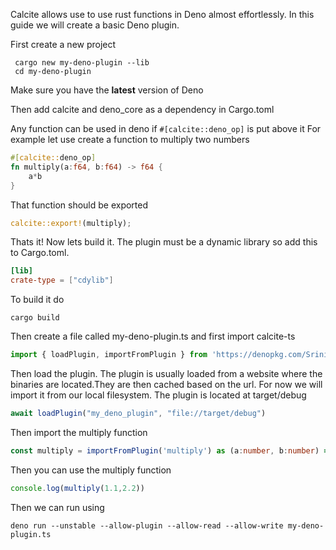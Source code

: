 Calcite allows use to use rust functions in Deno almost effortlessly. In this guide we will create a basic Deno plugin.

First create a new project
```
 cargo new my-deno-plugin --lib
 cd my-deno-plugin
```

Make sure you have the __latest__ version of Deno

Then add calcite and deno_core as a dependency in Cargo.toml

Any function can be used in deno if `#[calcite::deno_op]` is put above it
For example let use create a function to multiply two numbers
```rust
#[calcite::deno_op]
fn multiply(a:f64, b:f64) -> f64 {
    a*b
}
```

That function should be exported
```rust
calcite::export!(multiply);
```
Thats it!
Now lets build it. The plugin must be a dynamic library so add this to Cargo.toml.
```toml
[lib]
crate-type = ["cdylib"]
``` 
To build it do 
```
cargo build
```

Then create a file called my-deno-plugin.ts and first import calcite-ts 
```ts
import { loadPlugin, importFromPlugin } from 'https://denopkg.com/Srinivasa314/calcite-ts/calcite.ts';
```

Then load the plugin. The plugin is usually loaded from a website where the binaries are located.They are then cached based on the url. For now we will import it from our local filesystem. The plugin is located at target/debug
```ts
await loadPlugin("my_deno_plugin", "file://target/debug")
```

Then import the multiply function
```ts
const multiply = importFromPlugin('multiply') as (a:number, b:number) => number
```

Then you can use the multiply function
```ts
console.log(multiply(1.1,2.2))
```

Then we can run using
```
deno run --unstable --allow-plugin --allow-read --allow-write my-deno-plugin.ts
```